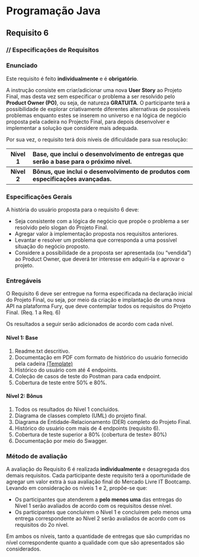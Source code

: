 # Programação Java
## Requisito 6
### // Especificações de Requisitos

### Enunciado

Este requisito é feito **individualmente** e é **obrigatório**.

A instrução consiste em criar/adicionar uma nova **User Story** ao Projeto Final, 
mas desta vez sem especificar o problema a ser resolvido pelo **Product Owner (PO)**, 
ou seja, de natureza **GRATUITA**. O participante terá a possibilidade de explorar 
criativamente diferentes alternativas de possíveis problemas enquanto estes se 
inserem no universo e na lógica de negócio proposta pela cadeira no Projecto Final, 
para depois desenvolver e implementar a solução que considere mais adequada.

Por sua vez, o requisito terá dois níveis de dificuldade para sua resolução:

|   Nível 1   | Base, que inclui o desenvolvimento de entregas que serão a base para o próximo nível. |
|:-----------:|:--------------------------------------------------------------------------------------|
| **Nível 2** | **Bônus, que inclui o desenvolvimento de produtos com especificações avançadas.**     |

### Especificações Gerais
A história do usuário proposta para o requisito 6 deve:

* Seja consistente com a lógica de negócio que propõe o problema a ser resolvido pelo slogan do Projeto Final.
* Agregar valor à implementação proposta nos requisitos anteriores.
* Levantar e resolver um problema que corresponda a uma possível situação do negócio proposto.
* Considere a possibilidade de a proposta ser apresentada (ou “vendida”) ao Product Owner, 
que deverá ter interesse em adquiri-la e aprovar o projeto.

### Entregáveis
O Requisito 6 deve ser entregue na forma especificada na declaração inicial do Projeto Final, 
ou seja, por meio da criação e implantação de uma nova API na plataforma Fury, que deve contemplar
todos os requisitos do Projeto Final. (Req. 1 a Req. 6)

Os resultados a seguir serão adicionados de acordo com cada nível.
#### Nível 1: Base
1. Readme.txt descritivo.
2. Documentação em PDF com formato de histórico do usuário fornecido pela cadeira [(Template)](assets/template.pdf)
3. Histórico do usuário com até 4 endpoints.
4. Coleção de casos de teste do Postman para cada endpoint.
5. Cobertura de teste entre 50% e 80%.

#### Nível 2: Bônus
1. Todos os resultados do Nível 1 concluídos.
2. Diagrama de classes completo (UML) do projeto final.
3. Diagrama de Entidade-Relacionamento (DER) completo do Projeto Final.
4. Histórico do usuário com mais de 4 endpoints (requisito 6).
5. Cobertura de teste superior a 80% (cobertura de teste> 80%)
6. Documentação por meio do Swagger.

### Método de avaliação
A avaliação do Requisito 6 é realizada **individualmente** e desagregada dos demais requisitos. Cada participante deste requisito terá a oportunidade de agregar um valor extra à sua avaliação final do Mercado Livre IT Bootcamp.
Levando em consideração os níveis 1 e 2, propõe-se que:
* Os participantes que atenderem a **pelo menos uma** das entregas do Nível 1 serão avaliados de acordo com os requisitos desse nível.
* Os participantes que concluírem o Nível 1 e concluírem pelo menos uma entrega correspondente ao Nível 2 serão avaliados de acordo com os requisitos do 2o nível.

Em ambos os níveis, tanto a quantidade de entregas que são cumpridas no nível correspondente quanto a qualidade com que são apresentados são considerados.
